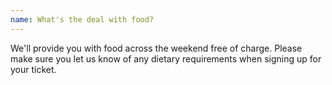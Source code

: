 ```yaml
---
name: What's the deal with food?
---
```


We'll provide you with food across the weekend free of charge. Please make sure you let us know of any dietary requirements when signing up for your ticket.
